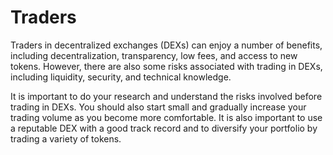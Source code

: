 # Traders

Traders in decentralized exchanges (DEXs) can enjoy a number of benefits, including decentralization, transparency, low fees, and access to new tokens. However, there are also some risks associated with trading in DEXs, including liquidity, security, and technical knowledge.

It is important to do your research and understand the risks involved before trading in DEXs. You should also start small and gradually increase your trading volume as you become more comfortable. It is also important to use a reputable DEX with a good track record and to diversify your portfolio by trading a variety of tokens.
